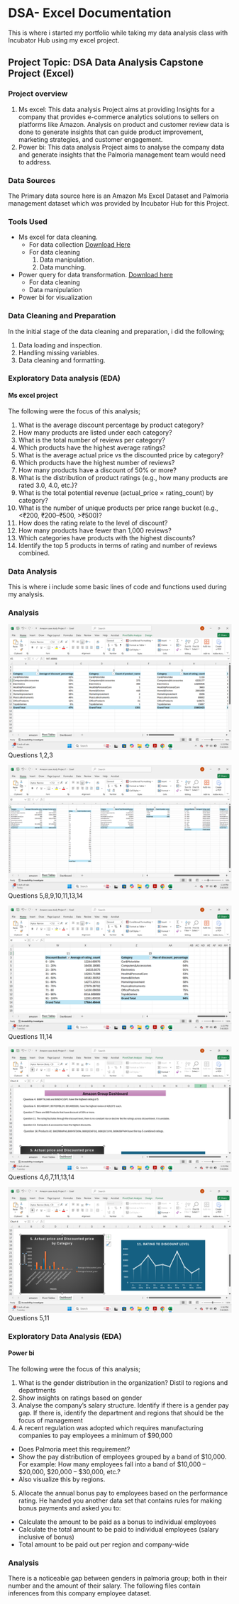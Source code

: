 # DSA- Excel Documentation
This is where i started my portfolio while taking my data analysis class with Incubator Hub using my excel project.

## Project Topic: DSA Data Analysis Capstone Project (Excel)
### Project overview
1. Ms excel: This data analysis Project aims at providing Insights for a company that provides e-commerce analytics solutions to sellers on platforms like Amazon. Analysis on product and customer review data is done to generate insights that can guide product improvement, marketing strategies, and customer engagement.
2. Power bi: This data analysis Project aims to analyse the company data and generate insights that the Palmoria management team would need to address.

### Data Sources
The Primary data source here is an Amazon Ms Excel Dataset and Palmoria management dataset which was provided by Incubator Hub for this Project.


### Tools Used
- Ms excel for data cleaning.
   - For data collection [Download Here](https://www.microsoft.com)
   - For data cleaning
      1. Data manipulation.
      2. Data munching.
- Power query for data transformation. [Download here](https://www.microsoft.com/en-us/download/details.aspx?id=58494)
  - For data cleaning
  - Data manipulation
- Power bi for visualization

### Data Cleaning and Preparation

In the initial stage of the data cleaning and preparation, i did the following; 
1. Data loading and inspection.
2. Handling missing variables.
3. Data cleaning and formatting.

### Exploratory Data analysis (EDA)
#### Ms excel project
The following were the focus of this analysis;
1. What is the average discount percentage by product category?
2. How many products are listed under each category?
3. What is the total number of reviews per category?
4. Which products have the highest average ratings?
5. What is the average actual price vs the discounted price by category?
6. Which products have the highest number of reviews?
7. How many products have a discount of 50% or more?
8. What is the distribution of product ratings (e.g., how many products are rated 3.0, 4.0, etc.)?
9. What is the total potential revenue (actual_price × rating_count) by category?
10. What is the number of unique products per price range bucket (e.g., <₹200, ₹200–₹500, >₹500)?
11. How does the rating relate to the level of discount?
12. How many products have fewer than 1,000 reviews?
13. Which categories have products with the highest discounts?
14. Identify the top 5 products in terms of rating and number of reviews combined.

### Data Analysis
This is where i include some basic lines of code and functions used during my analysis.

### Analysis

 ![Pivot table](https://github.com/i-jubs/DSA-Project-Documentation/blob/main/Screenshot%202025-07-04%20131330.png)
 Questions 1,2,3
 
 
 

![Pivot table 2](https://github.com/i-jubs/DSA-Project-Documentation/blob/main/Screenshot%202025-07-04%20131439.png)
Questions 5,8,9,10,11,13,14





![Pivot table 3](https://github.com/i-jubs/DSA-Project-Documentation/blob/main/Screenshot%202025-07-04%20131515.png)
Questions 11,14






![Inferences](https://github.com/i-jubs/DSA-Project-Documentation/blob/main/Screenshot%202025-07-04%20131603.png)
Questions 4,6,7,11,13,14




![Charts](https://github.com/i-jubs/DSA-Project-Documentation/blob/main/Screenshot%202025-07-04%20131615.png)
Questions 5,11

### Exploratory Data Analysis (EDA)
#### Power bi
The following were the focus of this analysis;
1. What is the gender distribution in the organization? Distil to regions and departments
2. Show insights on ratings based on gender
3. Analyse the company’s salary structure. Identify if there is a gender pay gap. If there is, identify the department and regions that should be the focus of management
4. A recent regulation was adopted which requires manufacturing companies to pay employees a minimum of $90,000
  -  Does Palmoria meet this requirement?
  - Show the pay distribution of employees grouped by a band of $10,000. For example: How many employees fall into a band of $10,000 – $20,000, $20,000 – $30,000, etc.?
  - Also visualize this by regions.
5.  Allocate the annual bonus pay to employees based on the performance rating. He handed you another data set that contains rules for making bonus payments and asked you to:
  - Calculate the amount to be paid as a bonus to individual employees
  - Calculate the total amount to be paid to individual employees (salary inclusive of bonus)
  - Total amount to be paid out per region and company-wide

### Analysis
There is a noticeable gap between genders in palmoria group; both in their number and the amount of their salary. The following files contain inferences from this company employee dataset. 

